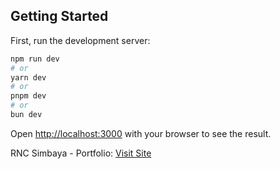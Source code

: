 ## Getting Started

First, run the development server:

```bash
npm run dev
# or
yarn dev
# or
pnpm dev
# or
bun dev
```

Open [http://localhost:3000](http://localhost:3000) with your browser to see the result.

RNC Simbaya - Portfolio: [Visit Site](https://rnc-tech.github.io/portfolio-ii/)

